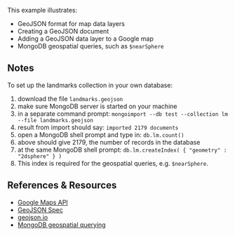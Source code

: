 This example illustrates:

- GeoJSON format for map data layers
- Creating a GeoJSON document
- Adding a GeoJSON data layer to a Google map
- MongoDB geospatial queries, such as `$nearSphere`


Notes
-----

To set up the landmarks collection in your own database:

1. download the file `landmarks.geojson`
2. make sure MongoDB server is started on your machine
3. in a separate command prompt: `mongoimport --db test --collection lm --file landmarks.geojson`
4. result from import should say: `imported 2179 documents`
5. open a MongoDB shell prompt and type in: `db.lm.count()`
6. above should give 2179, the number of records in the database
7. at the same MongoDB shell prompt: `db.lm.createIndex( { "geometry" : "2dsphere" } )`
8. This index is required for the geospatial queries, e.g. `$nearSphere`.


References & Resources
----------------------

* [Google Maps API](https://developers.google.com/maps/documentation/javascript/reference)
* [GeoJSON Spec](http://geojson.org)
* [geojson.io](http://geojson.io)
* [MongoDB geospatial querying](https://docs.mongodb.com/manual/reference/operator/query-geospatial/)
